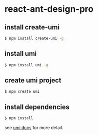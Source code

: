 # react-ant-design-pro

## install create-umi

```bash
$ npm install create-umi -g
```

## install umi

```bash
$ npm install umi -g
```

## create umi project
```bash
$ npm create umi
```

## install dependencies
```bash
$ npm install
```

see [umi docs][umi] for more detail.

[umi]: https://umijs.org/